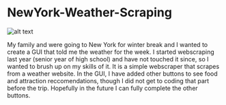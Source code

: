 # NewYork-Weather-Scraping
![alt text](https://ihg.scene7.com/is/image/ihg/even-hotels-new-york-5829088610-2x1?wid=2880&hei=1440&fit=crop,1&qlt=85,0&resMode=sharp2&op_usm=1.75,0.9,2,0)

My family and were going to New York for winter break and I wanted to create a GUI that told me the weather for the week. I started webscraping last year (senior year of high school) and have not touched it since, so I wanted to brush up on my skills of it. It is a simple webscraper that scrapes from a weather website. In the GUI, I have added other buttons to see food and attraction reccomendations, though I did not get to coding that part before the trip. Hopefully in the future I can fully complete the other buttons. 
